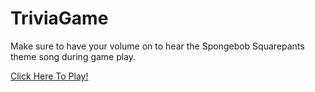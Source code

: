 # TriviaGame

Make sure to have your volume on to hear the Spongebob Squarepants theme song during game play.

[Click Here To Play!](https://rachaelwhitefield.github.io/TriviaGame/)